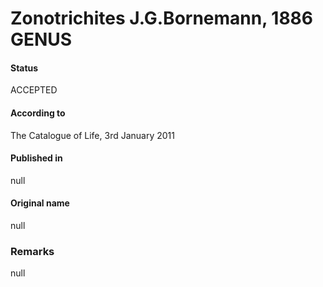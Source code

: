 # Zonotrichites J.G.Bornemann, 1886 GENUS

#### Status
ACCEPTED

#### According to
The Catalogue of Life, 3rd January 2011

#### Published in
null

#### Original name
null

### Remarks
null